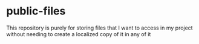 # public-files

This repository is purely for storing files that I want to access in my project without needing to create a localized copy of it in any of it
